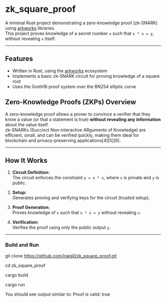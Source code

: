 # zk_square_proof

A minimal Rust project demonstrating a zero-knowledge proof (zk-SNARK) using [arkworks](https://github.com/arkworks-rs) libraries.  
This project proves knowledge of a secret number `x` such that `x * x = y`, without revealing `x` itself.

---

## Features

- Written in Rust, using the [arkworks](https://github.com/arkworks-rs) ecosystem
- Implements a basic zk-SNARK circuit for proving knowledge of a square root
- Uses the Groth16 proof system over the BN254 elliptic curve

## Zero-Knowledge Proofs (ZKPs) Overview

A zero-knowledge proof allows a prover to convince a verifier that they know a value (or that a statement is true) **without revealing any information** about the value itself.  
zk-SNARKs (Succinct Non-interactive ARguments of Knowledge) are efficient, small, and can be verified quickly, making them ideal for blockchain and privacy-preserving applications[4][5][6].

---

## How It Works

1. **Circuit Definition:**  
   The circuit enforces the constraint `y = x * x`, where `x` is private and `y` is public.

2. **Setup:**  
   Generates proving and verifying keys for the circuit (trusted setup).

3. **Proof Generation:**  
   Proves knowledge of `x` such that `x * x = y` without revealing `x`.

4. **Verification:**  
   Verifies the proof using only the public output `y`.

---
### Build and Run


git clone https://github.com/irajgill/zk_square_proof.git

cd zk_square_proof

cargo build

cargo run


You should see output similar to: Proof is valid: true

